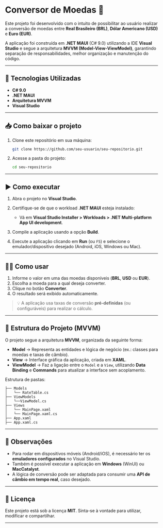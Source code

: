 
# Conversor de Moedas 💱

Este projeto foi desenvolvido com o intuito de possibilitar ao usuário realizar a conversão de moedas entre **Real Brasileiro (BRL)**, **Dólar Americano (USD)** e **Euro (EUR)**.

A aplicação foi construída em **.NET MAUI** (C# 9.0) utilizando a IDE **Visual Studio** e segue a arquitetura **MVVM (Model-View-ViewModel)**, garantindo separação de responsabilidades, melhor organização e manutenção do código.

---

## 🚀 Tecnologias Utilizadas

* **C# 9.0**
* **.NET MAUI**
* **Arquitetura MVVM**
* **Visual Studio**

---

## 📥 Como baixar o projeto

1. Clone este repositório em sua máquina:

   ```bash
   git clone https://github.com/seu-usuario/seu-repositorio.git
   ```
2. Acesse a pasta do projeto:

   ```bash
   cd seu-repositorio
   ```

---

## ▶️ Como executar

1. Abra o projeto no **Visual Studio**.
2. Certifique-se de que o workload **.NET MAUI** esteja instalado:

   * Vá em **Visual Studio Installer > Workloads > .NET Multi-platform App UI development**.
3. Compile a aplicação usando a opção **Build**.
4. Execute a aplicação clicando em **Run** (ou `F5`) e selecione o emulador/dispositivo desejado (Android, iOS, Windows ou Mac).

---

## 🧑‍💻 Como usar

1. Informe o valor em uma das moedas disponíveis (**BRL**, **USD** ou **EUR**).
2. Escolha a moeda para a qual deseja converter.
3. Clique no botão **Converter**.
4. O resultado será exibido automaticamente.

> 💡 A aplicação usa taxas de conversão **pré-definidas** (ou configuráveis) para realizar o cálculo.

---

## 📂 Estrutura do Projeto (MVVM)

O projeto segue a arquitetura **MVVM**, organizada da seguinte forma:

* **Model** → Representa as entidades e lógica de negócio (ex.: classes para moedas e taxas de câmbio).
* **View** → Interface gráfica da aplicação, criada em **XAML**.
* **ViewModel** → Faz a ligação entre o `Model` e a `View`, utilizando **Data Binding** e **Commands** para atualizar a interface sem acoplamento.

Estrutura de pastas:

```
├── Models
│   └── RateTable.cs
├── ViewModels
│   └──ViewModel.cs
├── Views
│   └── MainPage.xaml
│   └── MainPage.xaml.cs
├── App.xaml
├── App.xaml.cs
```

---

## 📌 Observações

* Para rodar em dispositivos móveis (Android/iOS), é necessário ter os **emuladores configurados** no Visual Studio.
* Também é possível executar a aplicação em **Windows** (WinUI) ou **MacCatalyst**.
* A lógica de conversão pode ser adaptada para consumir uma **API de câmbio em tempo real**, caso desejado.

---

## 📜 Licença

Este projeto está sob a licença **MIT**. Sinta-se à vontade para utilizar, modificar e compartilhar.

---
